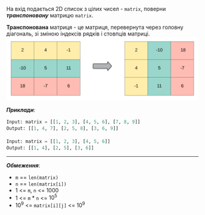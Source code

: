 На вхід подається 2D список з цілих чисел - `matrix`, поверни _**транспоновану**_ матрицю `matrix`.

**Транспонована** матриця - це матриця, перевернута через головну діагональ, зі зміною індексів рядків і стовпців матриці.
![alt text](image.png)

**_Приклади_**:
```python
Input: matrix = [[1, 2, 3], [4, 5, 6], [7, 8, 9]]
Output: [[1, 4, 7], [2, 5, 8], [3, 6, 9]]

Input: matrix = [[1, 2, 3], [4, 5, 6]]
Output: [[1, 4], [2, 5], [3, 6]]
```
---
**_Обмеження_**:
- `m` == `len(matrix)`
- `n` == `len(matrix[i])`
- 1 <= `m`, `n` <= 1000
- 1 <= `m` * `n` <= $10^5$
- $10^9$ <= `matrix[i][j]` <= $10^9$